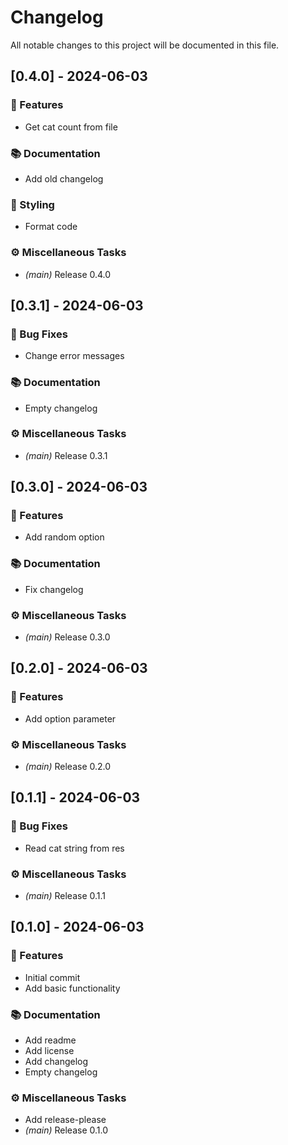 # Changelog

All notable changes to this project will be documented in this file.

## [0.4.0] - 2024-06-03

### 🚀 Features

- Get cat count from file

### 📚 Documentation

- Add old changelog

### 🎨 Styling

- Format code

### ⚙️ Miscellaneous Tasks

- *(main)* Release 0.4.0

## [0.3.1] - 2024-06-03

### 🐛 Bug Fixes

- Change error messages

### 📚 Documentation

- Empty changelog

### ⚙️ Miscellaneous Tasks

- *(main)* Release 0.3.1

## [0.3.0] - 2024-06-03

### 🚀 Features

- Add random option

### 📚 Documentation

- Fix changelog

### ⚙️ Miscellaneous Tasks

- *(main)* Release 0.3.0

## [0.2.0] - 2024-06-03

### 🚀 Features

- Add option parameter

### ⚙️ Miscellaneous Tasks

- *(main)* Release 0.2.0

## [0.1.1] - 2024-06-03

### 🐛 Bug Fixes

- Read cat string from res

### ⚙️ Miscellaneous Tasks

- *(main)* Release 0.1.1

## [0.1.0] - 2024-06-03

### 🚀 Features

- Initial commit
- Add basic functionality

### 📚 Documentation

- Add readme
- Add license
- Add changelog
- Empty changelog

### ⚙️ Miscellaneous Tasks

- Add release-please
- *(main)* Release 0.1.0

<!-- generated by git-cliff -->
